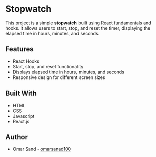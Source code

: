 # Stopwatch

This project is a simple **stopwatch** built using React fundamentals and hooks. It allows users to start, stop, and reset the timer, displaying the elapsed time in hours, minutes, and seconds.

## Features

- React Hooks
- Start, stop, and reset functionality
- Displays elapsed time in hours, minutes, and seconds
- Responsive design for different screen sizes

## Built With

- HTML
- CSS
- Javascript
- React.js

## Author

- Omar Sand - [omarsanad100](https://github.com/omarsanad100)
